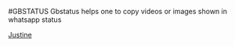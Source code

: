 #GBSTATUS
Gbstatus helps one to copy videos or images shown in whatsapp status

[Justine](https://www.twitter.com/iJustine254)
